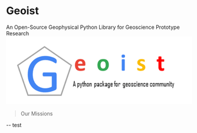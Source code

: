 # Geoist  
An Open-Source Geophysical Python Library for Geoscience Prototype Research
![alt text][logo]

[logo]: ./geoist.png "Geoist"

> Our Missions

-- test
